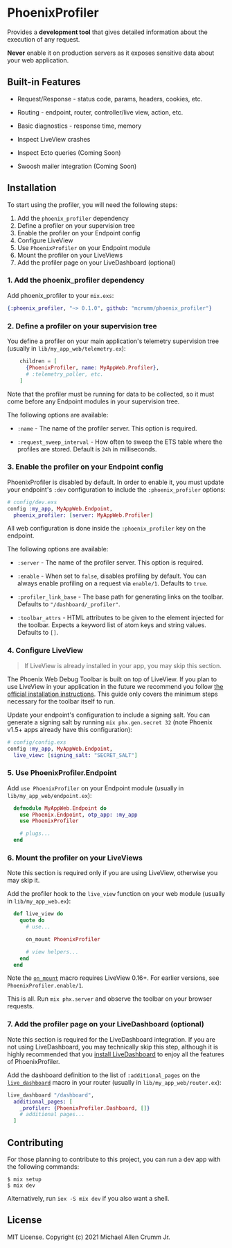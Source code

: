 # PhoenixProfiler

<!-- MDOC -->
Provides a **development tool** that gives detailed information about the execution of any request.

**Never** enable it on production servers as it exposes sensitive data about your web application.

## Built-in Features

* Request/Response - status code, params, headers, cookies, etc.

* Routing - endpoint, router, controller/live view, action, etc.

* Basic diagnostics - response time, memory

* Inspect LiveView crashes

* Inspect Ecto queries (Coming Soon)

* Swoosh mailer integration (Coming Soon)

## Installation

To start using the profiler, you will need the following steps:

1. Add the `phoenix_profiler` dependency
2. Define a profiler on your supervision tree
3. Enable the profiler on your Endpoint config
4. Configure LiveView
5. Use `PhoenixProfiler` on your Endpoint module
6. Mount the profiler on your LiveViews
7. Add the profiler page on your LiveDashboard (optional)

### 1. Add the phoenix_profiler dependency

Add phoenix_profiler to your `mix.exs`:

```elixir
{:phoenix_profiler, "~> 0.1.0", github: "mcrumm/phoenix_profiler"}
```

### 2. Define a profiler on your supervision tree

You define a profiler on your main application's telemetry supervision
tree (usually in `lib/my_app_web/telemetry.ex`):

```elixir
    children = [
      {PhoenixProfiler, name: MyAppWeb.Profiler},
      # :telemetry_poller, etc.
    ]
```

Note that the profiler must be running for data to be collected,
so it must come before any Endpoint modules in your supervision tree.

The following options are available:

* `:name` - The name of the profiler server. This option is required.

* `:request_sweep_interval` - How often to sweep the ETS table where
  the profiles are stored. Default is `24h` in milliseconds.

### 3. Enable the profiler on your Endpoint config

PhoenixProfiler is disabled by default. In order to enable it,
you must update your endpoint's `:dev` configuration to include the
`:phoenix_profiler` options:

```elixir
# config/dev.exs
config :my_app, MyAppWeb.Endpoint,
  phoenix_profiler: [server: MyAppWeb.Profiler]
```

All web configuration is done inside the `:phoenix_profiler` key on the endpoint.

The following options are available:

* `:server` - The name of the profiler server. This option is required.

* `:enable` - When set to `false`, disables profiling by default. You can
  always enable profiling on a request via `enable/1`. Defaults to `true`.

* `:profiler_link_base` - The base path for generating links
  on the toolbar. Defaults to `"/dashboard/_profiler"`.

* `:toolbar_attrs` - HTML attributes to be given to the element
  injected for the toolbar. Expects a keyword list of atom keys and
  string values. Defaults to `[]`.

### 4. Configure LiveView

> If LiveView is already installed in your app, you may skip this section.

The Phoenix Web Debug Toolbar is built on top of LiveView. If you plan to use LiveView in your application in the future we recommend you follow [the official installation instructions](https://hexdocs.pm/phoenix_live_view/installation.html).
This guide only covers the minimum steps necessary for the toolbar itself to run.

Update your endpoint's configuration to include a signing salt. You can generate a signing salt by running `mix phx.gen.secret 32` (note Phoenix v1.5+ apps already have this configuration):

```elixir
# config/config.exs
config :my_app, MyAppWeb.Endpoint,
  live_view: [signing_salt: "SECRET_SALT"]
```

### 5. Use PhoenixProfiler.Endpoint

Add `use PhoenixProfiler` on your Endpoint module
(usually in `lib/my_app_web/endpoint.ex`):

```elixir
  defmodule MyAppWeb.Endpoint do
    use Phoenix.Endpoint, otp_app: :my_app
    use PhoenixProfiler

    # plugs...
  end
```

### 6. Mount the profiler on your LiveViews

Note this section is required only if you are using LiveView, otherwise you may skip it.

Add the profiler hook to the `live_view` function on your
web module (usually in `lib/my_app_web.ex`):

```elixir
  def live_view do
    quote do
      # use...

      on_mount PhoenixProfiler

      # view helpers...
    end
  end
```

Note the [`on_mount`](`Phoenix.LiveView.on_mount/1`) macro requires LiveView 0.16+. For earlier versions,
see `PhoenixProfiler.enable/1`.

This is all. Run `mix phx.server` and observe the toolbar on your browser requests.

### 7. Add the profiler page on your LiveDashboard (optional)

Note this section is required for the LiveDashboard integration. If you are
not using LiveDashboard, you may technically skip this step, although it is
highly recommended that you
[install LiveDashboard](https://hexdocs.pm/phoenix_live_dashboard/Phoenix.LiveDashboard.html#module-installation)
to enjoy all the features of PhoenixProfiler.

Add the dashboard definition to the list of `:additional_pages` on
the [`live_dashboard`](`Phoenix.LiveDashboard.Router.live_dashboard/2`) macro
in your router (usually in `lib/my_app_web/router.ex`):

```elixir
live_dashboard "/dashboard",
  additional_pages: [
    _profiler: {PhoenixProfiler.Dashboard, []}
    # additional pages...
  ]
```

<!-- MDOC -->

## Contributing

For those planning to contribute to this project, you can run a dev app with the following commands:

    $ mix setup
    $ mix dev

Alternatively, run `iex -S mix dev` if you also want a shell.

## License

MIT License. Copyright (c) 2021 Michael Allen Crumm Jr.
